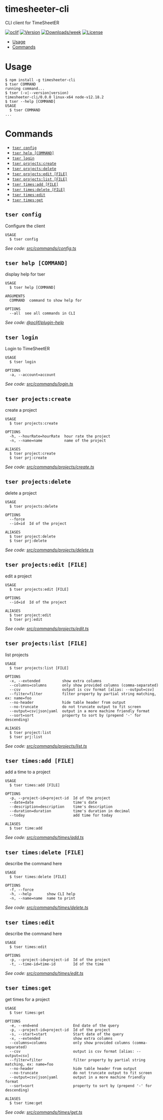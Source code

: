 timesheeter-cli
===============

CLI client for TimeSheetER

[![oclif](https://img.shields.io/badge/cli-oclif-brightgreen.svg)](https://oclif.io)
[![Version](https://img.shields.io/npm/v/timesheeter-cli.svg)](https://npmjs.org/package/timesheeter-cli)
[![Downloads/week](https://img.shields.io/npm/dw/timesheeter-cli.svg)](https://npmjs.org/package/timesheeter-cli)
[![License](https://img.shields.io/npm/l/timesheeter-cli.svg)](https://github.com/Florian-Varrin/timesheeter-cli/blob/master/package.json)

<!-- toc -->
* [Usage](#usage)
* [Commands](#commands)
<!-- tocstop -->
# Usage
<!-- usage -->
```sh-session
$ npm install -g timesheeter-cli
$ tser COMMAND
running command...
$ tser (-v|--version|version)
timesheeter-cli/0.0.0 linux-x64 node-v12.18.2
$ tser --help [COMMAND]
USAGE
  $ tser COMMAND
...
```
<!-- usagestop -->
# Commands
<!-- commands -->
* [`tser config`](#tser-config)
* [`tser help [COMMAND]`](#tser-help-command)
* [`tser login`](#tser-login)
* [`tser projects:create`](#tser-projectscreate)
* [`tser projects:delete`](#tser-projectsdelete)
* [`tser projects:edit [FILE]`](#tser-projectsedit-file)
* [`tser projects:list [FILE]`](#tser-projectslist-file)
* [`tser times:add [FILE]`](#tser-timesadd-file)
* [`tser times:delete [FILE]`](#tser-timesdelete-file)
* [`tser times:edit`](#tser-timesedit)
* [`tser times:get`](#tser-timesget)

## `tser config`

Configure the client

```
USAGE
  $ tser config
```

_See code: [src/commands/config.ts](https://github.com/Florian-Varrin/timesheeter-cli/blob/v0.0.0/src/commands/config.ts)_

## `tser help [COMMAND]`

display help for tser

```
USAGE
  $ tser help [COMMAND]

ARGUMENTS
  COMMAND  command to show help for

OPTIONS
  --all  see all commands in CLI
```

_See code: [@oclif/plugin-help](https://github.com/oclif/plugin-help/blob/v3.2.1/src/commands/help.ts)_

## `tser login`

Login to TimeSheetER

```
USAGE
  $ tser login

OPTIONS
  -a, --account=account
```

_See code: [src/commands/login.ts](https://github.com/Florian-Varrin/timesheeter-cli/blob/v0.0.0/src/commands/login.ts)_

## `tser projects:create`

create a project

```
USAGE
  $ tser projects:create

OPTIONS
  -h, --hourRate=hourRate  hour rate the project
  -n, --name=name          name of the project

ALIASES
  $ tser project:create
  $ tser prj:create
```

_See code: [src/commands/projects/create.ts](https://github.com/Florian-Varrin/timesheeter-cli/blob/v0.0.0/src/commands/projects/create.ts)_

## `tser projects:delete`

delete a project

```
USAGE
  $ tser projects:delete

OPTIONS
  --force
  --id=id  Id of the project

ALIASES
  $ tser project:delete
  $ tser prj:delete
```

_See code: [src/commands/projects/delete.ts](https://github.com/Florian-Varrin/timesheeter-cli/blob/v0.0.0/src/commands/projects/delete.ts)_

## `tser projects:edit [FILE]`

edit a project

```
USAGE
  $ tser projects:edit [FILE]

OPTIONS
  --id=id  Id of the project

ALIASES
  $ tser project:edit
  $ tser prj:edit
```

_See code: [src/commands/projects/edit.ts](https://github.com/Florian-Varrin/timesheeter-cli/blob/v0.0.0/src/commands/projects/edit.ts)_

## `tser projects:list [FILE]`

list projects

```
USAGE
  $ tser projects:list [FILE]

OPTIONS
  -x, --extended          show extra columns
  --columns=columns       only show provided columns (comma-separated)
  --csv                   output is csv format [alias: --output=csv]
  --filter=filter         filter property by partial string matching, ex: name=foo
  --no-header             hide table header from output
  --no-truncate           do not truncate output to fit screen
  --output=csv|json|yaml  output in a more machine friendly format
  --sort=sort             property to sort by (prepend '-' for descending)

ALIASES
  $ tser project:list
  $ tser prj:list
```

_See code: [src/commands/projects/list.ts](https://github.com/Florian-Varrin/timesheeter-cli/blob/v0.0.0/src/commands/projects/list.ts)_

## `tser times:add [FILE]`

add a time to a project

```
USAGE
  $ tser times:add [FILE]

OPTIONS
  -p, --project-id=project-id  Id of the project
  --date=date                  time's date
  --description=description    time's description
  --duration=duration          time's duration in decimal
  --today                      add time for today

ALIASES
  $ tser time:add
```

_See code: [src/commands/times/add.ts](https://github.com/Florian-Varrin/timesheeter-cli/blob/v0.0.0/src/commands/times/add.ts)_

## `tser times:delete [FILE]`

describe the command here

```
USAGE
  $ tser times:delete [FILE]

OPTIONS
  -f, --force
  -h, --help       show CLI help
  -n, --name=name  name to print
```

_See code: [src/commands/times/delete.ts](https://github.com/Florian-Varrin/timesheeter-cli/blob/v0.0.0/src/commands/times/delete.ts)_

## `tser times:edit`

describe the command here

```
USAGE
  $ tser times:edit

OPTIONS
  -p, --project-id=project-id  Id of the project
  -t, --time-id=time-id        Id of the time
```

_See code: [src/commands/times/edit.ts](https://github.com/Florian-Varrin/timesheeter-cli/blob/v0.0.0/src/commands/times/edit.ts)_

## `tser times:get`

get times for a project

```
USAGE
  $ tser times:get

OPTIONS
  -e, --end=end                End date of the query
  -p, --project-id=project-id  Id of the project
  -s, --start=start            Start date of the query
  -x, --extended               show extra columns
  --columns=columns            only show provided columns (comma-separated)
  --csv                        output is csv format [alias: --output=csv]
  --filter=filter              filter property by partial string matching, ex: name=foo
  --no-header                  hide table header from output
  --no-truncate                do not truncate output to fit screen
  --output=csv|json|yaml       output in a more machine friendly format
  --sort=sort                  property to sort by (prepend '-' for descending)

ALIASES
  $ tser time:get
```

_See code: [src/commands/times/get.ts](https://github.com/Florian-Varrin/timesheeter-cli/blob/v0.0.0/src/commands/times/get.ts)_
<!-- commandsstop -->
